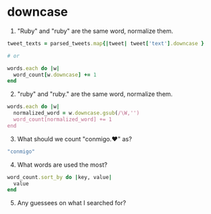 downcase
========

1. "Ruby" and "ruby" are the same word, normalize them.

```ruby
tweet_texts = parsed_tweets.map{|tweet| tweet['text'].downcase }

# or

words.each do |w|
  word_count[w.downcase] += 1
end

```

2. "ruby" and "ruby." are the same word, normalize them.

```ruby
words.each do |w|
  normalized_word = w.downcase.gsub(/\W,'')
  word_count[normalized_word] += 1
end
```

3. What should we count "conmigo.♥" as?

```ruby
"conmigo"
```

4. What words are used the most?

```ruby
word_count.sort_by do |key, value|
  value
end
```  

5. Any guessees on what I searched for?
